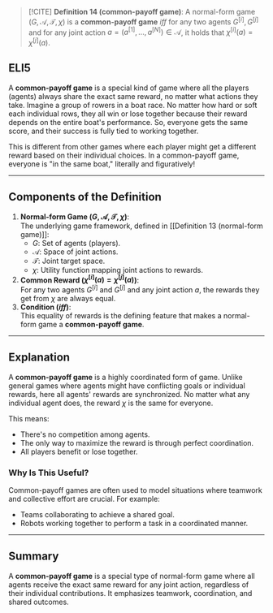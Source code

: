 > [!CITE] **Definition 14 (common-payoff game)**:
A normal-form game $(G, \mathcal{A}, \mathcal{T}, \chi)$ is a **common-payoff game** $iff$ for any two agents $G^{[i]}, G^{[j]}$ and for any joint action $a = (a^{[1]}, \ldots, a^{[N]}) \in \mathcal{A}$, it holds that $\chi^{[i]}(a) = \chi^{[j]}(a)$.

## ELI5

A **common-payoff game** is a special kind of game where all the players (agents) always share the exact same reward, no matter what actions they take. Imagine a group of rowers in a boat race. No matter how hard or soft each individual rows, they all win or lose together because their reward depends on the entire boat's performance. So, everyone gets the same score, and their success is fully tied to working together.

This is different from other games where each player might get a different reward based on their individual choices. In a common-payoff game, everyone is "in the same boat," literally and figuratively!

---

## Components of the Definition

1. **Normal-form Game $(G, \mathcal{A}, \mathcal{T}, \chi)$**:  
    The underlying game framework, defined in [[Definition 13 (normal-form game)]]:
    - $G$: Set of agents (players).
    - $\mathcal{A}$: Space of joint actions.
    - $\mathcal{T}$: Joint target space.
    - $\chi$: Utility function mapping joint actions to rewards.
2. **Common Reward ($\chi^{[i]}(a) = \chi^{[j]}(a)$)**:  
    For any two agents $G^{[i]}$ and $G^{[j]}$ and any joint action $a$, the rewards they get from $\chi$ are always equal.
3. **Condition ($iff$)**:  
    This equality of rewards is the defining feature that makes a normal-form game a **common-payoff game**.

---

## Explanation

A **common-payoff game** is a highly coordinated form of game. Unlike general games where agents might have conflicting goals or individual rewards, here all agents' rewards are synchronized. No matter what any individual agent does, the reward $\chi$ is the same for everyone.

This means:

- There's no competition among agents.
- The only way to maximize the reward is through perfect coordination.
- All players benefit or lose together.

### Why Is This Useful?

Common-payoff games are often used to model situations where teamwork and collective effort are crucial. For example:

- Teams collaborating to achieve a shared goal.
- Robots working together to perform a task in a coordinated manner.

---

## Summary

A **common-payoff game** is a special type of normal-form game where all agents receive the exact same reward for any joint action, regardless of their individual contributions. It emphasizes teamwork, coordination, and shared outcomes.